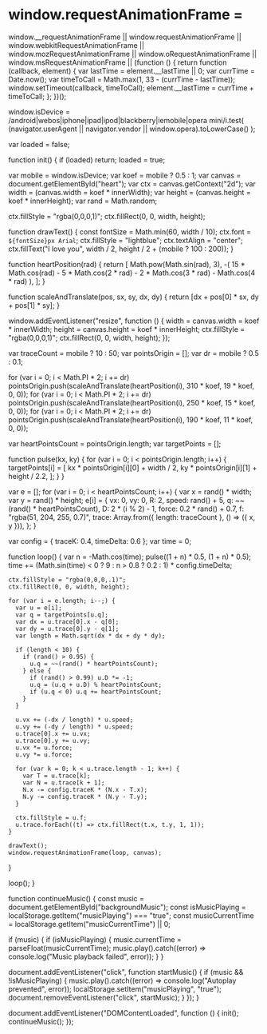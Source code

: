 # window.requestAnimationFrame =
  window.__requestAnimationFrame ||
  window.requestAnimationFrame ||
  window.webkitRequestAnimationFrame ||
  window.mozRequestAnimationFrame ||
  window.oRequestAnimationFrame ||
  window.msRequestAnimationFrame ||
  (function () {
    return function (callback, element) {
      var lastTime = element.__lastTime || 0;
      var currTime = Date.now();
      var timeToCall = Math.max(1, 33 - (currTime - lastTime));
      window.setTimeout(callback, timeToCall);
      element.__lastTime = currTime + timeToCall;
    };
  })();

window.isDevice = /android|webos|iphone|ipad|ipod|blackberry|iemobile|opera mini/i.test(
  (navigator.userAgent || navigator.vendor || window.opera).toLowerCase()
);

var loaded = false;

function init() {
  if (loaded) return;
  loaded = true;

  var mobile = window.isDevice;
  var koef = mobile ? 0.5 : 1;
  var canvas = document.getElementById("heart");
  var ctx = canvas.getContext("2d");
  var width = (canvas.width = koef * innerWidth);
  var height = (canvas.height = koef * innerHeight);
  var rand = Math.random;

  ctx.fillStyle = "rgba(0,0,0,1)";
  ctx.fillRect(0, 0, width, height);

  function drawText() {
    const fontSize = Math.min(60, width / 10);
    ctx.font = `${fontSize}px Arial`;
    ctx.fillStyle = "lightblue";
    ctx.textAlign = "center";
    ctx.fillText("I love you", width / 2, height / 2 + (mobile ? 100 : 200));
  }

  function heartPosition(rad) {
    return [
      Math.pow(Math.sin(rad), 3),
      -(
        15 * Math.cos(rad) -
        5 * Math.cos(2 * rad) -
        2 * Math.cos(3 * rad) -
        Math.cos(4 * rad)
      ),
    ];
  }

  function scaleAndTranslate(pos, sx, sy, dx, dy) {
    return [dx + pos[0] * sx, dy + pos[1] * sy];
  }

  window.addEventListener("resize", function () {
    width = canvas.width = koef * innerWidth;
    height = canvas.height = koef * innerHeight;
    ctx.fillStyle = "rgba(0,0,0,1)";
    ctx.fillRect(0, 0, width, height);
  });

  var traceCount = mobile ? 10 : 50;
  var pointsOrigin = [];
  var dr = mobile ? 0.5 : 0.1;

  for (var i = 0; i < Math.PI * 2; i += dr)
    pointsOrigin.push(scaleAndTranslate(heartPosition(i), 310 * koef, 19 * koef, 0, 0));
  for (var i = 0; i < Math.PI * 2; i += dr)
    pointsOrigin.push(scaleAndTranslate(heartPosition(i), 250 * koef, 15 * koef, 0, 0));
  for (var i = 0; i < Math.PI * 2; i += dr)
    pointsOrigin.push(scaleAndTranslate(heartPosition(i), 190 * koef, 11 * koef, 0, 0));

  var heartPointsCount = pointsOrigin.length;
  var targetPoints = [];

  function pulse(kx, ky) {
    for (var i = 0; i < pointsOrigin.length; i++) {
      targetPoints[i] = [
        kx * pointsOrigin[i][0] + width / 2,
        ky * pointsOrigin[i][1] + height / 2.2,
      ];
    }
  }

  var e = [];
  for (var i = 0; i < heartPointsCount; i++) {
    var x = rand() * width;
    var y = rand() * height;
    e[i] = {
      vx: 0,
      vy: 0,
      R: 2,
      speed: rand() + 5,
      q: ~~(rand() * heartPointsCount),
      D: 2 * (i % 2) - 1,
      force: 0.2 * rand() + 0.7,
      f: "rgba(51, 204, 255, 0.7)",
      trace: Array.from({ length: traceCount }, () => ({ x, y })),
    };
  }

  var config = { traceK: 0.4, timeDelta: 0.6 };
  var time = 0;

  function loop() {
    var n = -Math.cos(time);
    pulse((1 + n) * 0.5, (1 + n) * 0.5);
    time += (Math.sin(time) < 0 ? 9 : n > 0.8 ? 0.2 : 1) * config.timeDelta;

    ctx.fillStyle = "rgba(0,0,0,.1)";
    ctx.fillRect(0, 0, width, height);

    for (var i = e.length; i--;) {
      var u = e[i];
      var q = targetPoints[u.q];
      var dx = u.trace[0].x - q[0];
      var dy = u.trace[0].y - q[1];
      var length = Math.sqrt(dx * dx + dy * dy);

      if (length < 10) {
        if (rand() > 0.95) {
          u.q = ~~(rand() * heartPointsCount);
        } else {
          if (rand() > 0.99) u.D *= -1;
          u.q = (u.q + u.D) % heartPointsCount;
          if (u.q < 0) u.q += heartPointsCount;
        }
      }

      u.vx += (-dx / length) * u.speed;
      u.vy += (-dy / length) * u.speed;
      u.trace[0].x += u.vx;
      u.trace[0].y += u.vy;
      u.vx *= u.force;
      u.vy *= u.force;

      for (var k = 0; k < u.trace.length - 1; k++) {
        var T = u.trace[k];
        var N = u.trace[k + 1];
        N.x -= config.traceK * (N.x - T.x);
        N.y -= config.traceK * (N.y - T.y);
      }

      ctx.fillStyle = u.f;
      u.trace.forEach((t) => ctx.fillRect(t.x, t.y, 1, 1));
    }

    drawText();
    window.requestAnimationFrame(loop, canvas);
  }

  loop();
}

function continueMusic() {
  const music = document.getElementById("backgroundMusic");
  const isMusicPlaying = localStorage.getItem("musicPlaying") === "true";
  const musicCurrentTime = localStorage.getItem("musicCurrentTime") || 0;

  if (music) {
    if (isMusicPlaying) {
      music.currentTime = parseFloat(musicCurrentTime);
      music.play().catch((error) => console.log("Music playback failed", error));
    }
  }

  document.addEventListener("click", function startMusic() {
    if (music && !isMusicPlaying) {
      music.play().catch((error) => console.log("Autoplay prevented", error));
      localStorage.setItem("musicPlaying", "true");
      document.removeEventListener("click", startMusic);
    }
  });
}

document.addEventListener("DOMContentLoaded", function () {
  init();
  continueMusic();
});